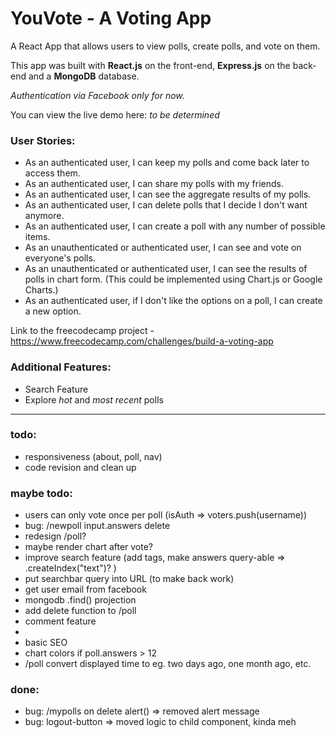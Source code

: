 # YouVote - A Voting App

A React App that allows users to view polls, create polls, and vote on them. 

This app was built with **React.js** on the front-end, **Express.js** on the back-end and a **MongoDB** database. 

*Authentication via Facebook only for now.*

You can view the live demo here: *to be determined*

### User Stories:
* As an authenticated user, I can keep my polls and come back later to access them.
* As an authenticated user, I can share my polls with my friends.
* As an authenticated user, I can see the aggregate results of my polls.
* As an authenticated user, I can delete polls that I decide I don't want anymore.
* As an authenticated user, I can create a poll with any number of possible items.
* As an unauthenticated or authenticated user, I can see and vote on everyone's polls.
* As an unauthenticated or authenticated user, I can see the results of polls in chart form. (This could be implemented using Chart.js or Google Charts.)
* As an authenticated user, if I don't like the options on a poll, I can create a new option.

Link to the freecodecamp project - https://www.freecodecamp.com/challenges/build-a-voting-app

### Additional Features:
* Search Feature
* Explore *hot* and *most recent* polls


---


### todo:
* responsiveness (about, poll, nav)
* code revision and clean up

### maybe todo:
* users can only vote once per poll (isAuth => voters.push(username))
* bug: /newpoll input.answers delete
* redesign /poll?
* maybe render chart after vote?
* improve search feature (add tags, make answers query-able => .createIndex("text")? )
* put searchbar query into URL (to make back work)
* get user email from facebook
* mongodb .find() projection
* add delete function to /poll
* comment feature
* 
* basic SEO
* chart colors if poll.answers > 12
* /poll convert displayed time to eg. two days ago, one month ago, etc.

### done:
* bug: /mypolls on delete alert() => removed alert message
* bug: logout-button => moved logic to child component, kinda meh

